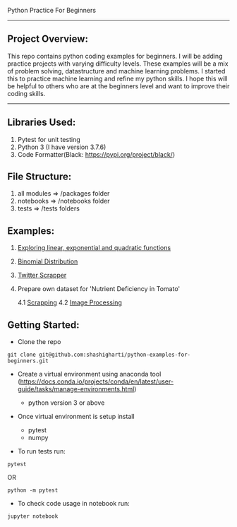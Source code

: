 Python Practice For Beginners

------------------------------------------------------------------------------------------------
Project Overview:
-----------------

This repo contains python coding examples for beginners. I will be adding practice projects
with varying difficulty levels. These examples will be a mix of problem solving, datastructure
and machine learning problems. I started this to practice machine learning and refine my python 
skills. I hope this will be helpful to others who are at the beginners level and want to improve
their coding skills.

------------------------------------------------------------------------------------------------

Libraries Used:
---------------
1. Pytest for unit testing
2. Python 3 (I have version 3.7.6)
3. Code Formatter(Black: https://pypi.org/project/black/)

File Structure:
---------------
1. all modules => /packages folder
2. notebooks => /notebooks folder
3. tests => /tests folders

Examples:
---------------
1. [Exploring linear, exponential and quadratic functions](https://github.com/shashigharti/python-examples-for-beginners/blob/master/notebooks/functions.ipynb)
2. [Binomial Distribution](https://github.com/shashigharti/python-examples-for-beginners/blob/master/notebooks/binomial_distribution.ipynb)
3. [Twitter Scrapper](https://github.com/shashigharti/python-examples-for-beginners/blob/master/notebooks/twitter_scrapper.ipynb)
4. Prepare own dataset for 'Nutrient Deficiency in Tomato'

    4.1 [Scrapping](https://github.com/shashigharti/python-examples-for-beginners/blob/master/notebooks/plant-nutrient-deficiency/scrapping-plant-images-with-nutrient-deficiency.ipynb)
    4.2 [Image Processing](https://github.com/shashigharti/python-examples-for-beginners/blob/master/notebooks/plant-nutrient-deficiency/process-images.ipynb)

Getting Started:
---------------

- Clone the repo

```
git clone git@github.com:shashigharti/python-examples-for-beginners.git
```

- Create a virtual environment using anaconda tool (https://docs.conda.io/projects/conda/en/latest/user-guide/tasks/manage-environments.html)
    - python version 3 or above

- Once virtual environment is setup install 
    - pytest
    - numpy

- To run tests run:

```
pytest
```
   OR

```
python -m pytest
```

- To check code usage in notebook run:

``` 
jupyter notebook
```